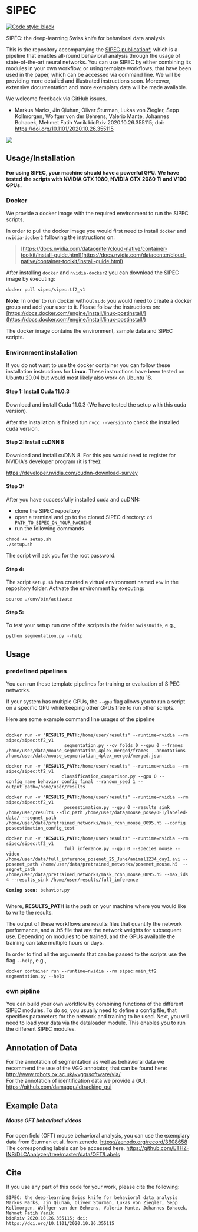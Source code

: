 # SIPEC

[![Code style: black](https://img.shields.io/badge/code%20style-black-000000.svg)](https://github.com/psf/black)

SIPEC: the deep-learning Swiss knife for behavioral data analysis


This is the repository accompanying the [SIPEC publication*](https://doi.org/10.1101/2020.10.26.355115), which is a pipeline that enables all-round behavioral analysis through the usage of state-of-the-art neural networks.
You can use SIPEC by either combining its modules in your own workflow, or using template workflows, that have been used in the paper, which can be accessed via command line.
We will be providing more detailed and illustrated instructions soon. Moreover, extensive documentation and more exemplary data will be made available.

We welcome feedback via GitHub issues.


* Markus Marks, Jin Qiuhan, Oliver Sturman, Lukas von Ziegler, Sepp Kollmorgen, Wolfger von der Behrens, Valerio Mante, Johannes Bohacek, Mehmet Fatih Yanik
  bioRxiv 2020.10.26.355115; doi: https://doi.org/10.1101/2020.10.26.355115

![](supp_files/Supplementary%20Video%201.gif)

## Usage/Installation

**For using SIPEC, your machine should have a powerful GPU.
We have tested the scripts with NVIDIA GTX 1080, NVIDIA GTX 2080 Ti and V100 GPUs.**

### Docker

We provide a docker image with the required environment to run the SIPEC scripts.

In order to pull the docker image you would first need to install `docker` and `nvidia-docker2` following the instructions on:

> [https://docs.nvidia.com/datacenter/cloud-native/container-toolkit/install-guide.html](https://docs.nvidia.com/datacenter/cloud-native/container-toolkit/install-guide.html)

After installing `docker` and `nvidia-docker2` you can download the SIPEC image by executing:

```
docker pull sipec/sipec:tf2_v1
```

**Note:** In order to run docker without `sudo` you would need to create a docker group and add your user to it. Please follow the instructions on: [https://docs.docker.com/engine/install/linux-postinstall/](https://docs.docker.com/engine/install/linux-postinstall/) 

The docker image contains the environment, sample data and SIPEC scripts.

### Environment installation

If you do not want to use the docker container you can follow these installation instructions for **Linux**. 
These instructions have been tested on Ubuntu 20.04 but would most likely also work on Ubuntu 18.

#### Step 1: Install Cuda 11.0.3

Download and install Cuda 11.0.3 (We have tested the setup with this cuda version).

After the installation is finised run `nvcc --version` to check the installed cuda version.

#### Step 2: Install cuDNN 8

Download and install cuDNN 8. For this you would need to register for NVIDIA's developer program (it is free):

https://developer.nvidia.com/cudnn-download-survey

#### Step 3:

After you have successfully installed cuda and cuDNN:
* clone the SIPEC repository
* open a terminal and go to the cloned SIPEC directory: `cd PATH_TO_SIPEC_ON_YOUR_MACHINE`
* run the following commands
```
chmod +x setup.sh
./setup.sh
```
The script will ask you for the root password.

#### Step 4:
The script `setup.sh` has created a virtual environment named `env` in the repository folder.
Activate the environment by executing:
```
source ./env/bin/activate
```

#### Step 5:

To test your setup run one of the scripts in the folder `SwissKnife`, e.g.,
```
python segmentation.py --help
```
## Usage

### predefined pipelines

You can run these template pipelines for training or evaluation of SIPEC networks.

If your system has multiple GPUs, the `--gpu` flag allows you to run a script on a specific GPU while keeping other GPUs free to run other scripts.

Here are some example command line usages of the pipeline
<pre><code>
docker run -v "<b>RESULTS_PATH</b>:/home/user/results" --runtime=nvidia --rm sipec/sipec:tf2_v1 
                      segmentation.py --cv_folds 0 --gpu 0 --frames /home/user/data/mouse_segmentation_4plex_merged/frames --annotations /home/user/data/mouse_segmentation_4plex_merged/merged.json

docker run -v "<b>RESULTS_PATH</b>:/home/user/results" --runtime=nvidia --rm sipec/sipec:tf2_v1 
                     classification_comparison.py --gpu 0 --config_name behavior_config_final --random_seed 1 --output_path=/home/user/results

docker run -v "<b>RESULTS_PATH</b>:/home/user/results" --runtime=nvidia --rm sipec/sipec:tf2_v1 
                      poseestimation.py --gpu 0 --results_sink /home/user/results --dlc_path /home/user/data/mouse_pose/OFT/labeled-data/ --segnet_path /home/user/data/pretrained_networks/mask_rcnn_mouse_0095.h5 --config poseestimation_config_test

docker run -v "<b>RESULTS_PATH</b>:/home/user/results" --runtime=nvidia --rm sipec/sipec:tf2_v1 
                      full_inference.py --gpu 0 --species mouse --video /home/user/data/full_inference_posenet_25_June/animal1234_day1.avi --posenet_path /home/user/data/pretrained_networks/posenet_mouse.h5  --segnet_path /home/user/data/pretrained_networks/mask_rcnn_mouse_0095.h5 --max_ids 4 --results_sink /home/user/results/full_inference     

<b>Coming soon</b>: behavior.py

</pre></code>

Where, **RESULTS_PATH** is the path on your machine where you would like to write the results.

The output of these workflows are results files that quantify the network performance, and a .h5 file that are the network weights for subsequent use.
Depending on modules to be trained, and the GPUs available the training can take multiple hours or days.

In order to find all the arguments that can be passed to the scripts use the flag `--help`, e.g.,

```
docker container run --runtime=nvidia --rm sipec:main_tf2 segmentation.py --help
```


### own pipline
You can build your own workflow by combining functions of the different SIPEC modules.
To do so, you usually need to define a config file, that specifies parameters for the network and training to be used.
Next, you will need to load your data via the dataloader module.
This enables you to run the different SIPEC modules.

## Annotation of Data

For the annotation of segmentation as well as behavioral data we recommend the use of the VGG annotator, that can be found here:
http://www.robots.ox.ac.uk/~vgg/software/via/
<br>
For the annotation of identification data we provide a GUI:
https://github.com/damaggu/idtracking_gui

## Example Data

##### Mouse OFT behavioral videos
For open field (OFT) mouse behavioral analysis, you can use the exemplary data from Sturman et al. from zenedo.
https://zenodo.org/record/3608658
The corresponding labels can be accessed here.
https://github.com/ETHZ-INS/DLCAnalyzer/tree/master/data/OFT/Labels

## Cite

If you use any part of this code for your work, please cite the following:

  ```
  SIPEC: the deep-learning Swiss knife for behavioral data analysis
  Markus Marks, Jin Qiuhan, Oliver Sturman, Lukas von Ziegler, Sepp Kollmorgen, Wolfger von der Behrens, Valerio Mante, Johannes Bohacek, Mehmet Fatih Yanik
  bioRxiv 2020.10.26.355115; doi: https://doi.org/10.1101/2020.10.26.355115
  ```
